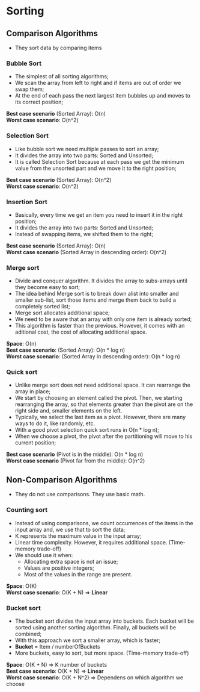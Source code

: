 # Sorting

## Comparison Algorithms
- They sort data by comparing items

### Bubble Sort

- The simplest of all sorting algorithms;
- We scan the array from left to right and if items are out of order we swap them;
- At the end of each pass the next largest item bubbles up and moves to its correct position;

**Best case scenario** (Sorted Array): O(n)  
**Worst case scenario**: O(n^2)

### Selection Sort

- Like bubble sort we need multiple passes to sort an array;
- It divides the array into two parts: Sorted and Unsorted;
- It is called Selection Sort because at each pass we get the minimum value from the unsorted part and we move it to the right position;

**Best case scenario** (Sorted Array): O(n^2)  
**Worst case scenario**: O(n^2)

### Insertion Sort

- Basically, every time we get an item you need to insert it in the right position;
- It divides the array into two parts: Sorted and Unsorted;
- Instead of swapping items, we shifted them to the right;

**Best case scenario** (Sorted Array): O(n)  
**Worst case scenario** (Sorted Array in descending order): O(n^2)


### Merge sort

- Divide and conquer algorithm. It divides the array to subs-arrays until they become easy to sort;
- The idea behind Merge sort is to break down  alist into smaller and smaller sub-list, sort those items and merge them back to build a completely sorted list;
- Merge sort allocates additional space;
- We need to be aware that an array with only one item is already sorted;
- This algorithm is faster than the previous. However, it comes with an aditional cost, the cost of allocating additional space.

**Space**: O(n)  
**Best case scenario**: (Sorted Array): O(n * log n)   
**Worst case scenario**: (Sorted Array in descending order): O(n * log n)

### Quick sort

- Unlike merge sort does not need additional space. It can rearrange the array in place;
- We start by choosing an element called the pivot. Then, we starting rearranging the array, so that elements greater than the pivot are on the right side and, smaller elements on the left.
- Typically, we select the last item as a pivot. However, there are many ways to do it, like randomly, etc.
- With a good pivot selection quick sort runs in O(n * log n);
- When we choose a pivot, the pivot after the partitioning will move to his current position;


**Best case scenario** (Pivot is in the middle): O(n * log n)  
**Worst case scenario** (Pivot far from the middle): O(n^2)


## Non-Comparison Algorithms
- They do not use comparisons. They use basic math.

### Counting sort

- Instead of using comparisons, we count occurrences of the items in the input array and, we use that to sort the data;
- K represents the maximum value in the input array;
- Linear time complexity. However, it requires additional space. (Time-memory trade-off)
- We should use it when:
    - Allocating extra space is not an issue;
    - Values are positive integers;
    - Most of the values in the range are present.

**Space**: O(K)  
**Worst case scenario**: O(K + N) => **Linear**


### Bucket sort

- The bucket sort divides the input array into buckets. Each bucket will be sorted using another sorting algorithm. Finally, all buckets will be combined;
- With this approach we sort a smaller array, which is faster;
- **Bucket** = Item / numberOfBuckets
- More buckets, easy to sort, but more space. (Time-memory trade-off)

**Space**: O(K + N) => K number of buckets  
**Best case scenario**: O(K + N) => **Linear**  
**Worst case scenario**: O(K + N^2) => Dependens on which algorithm we choose